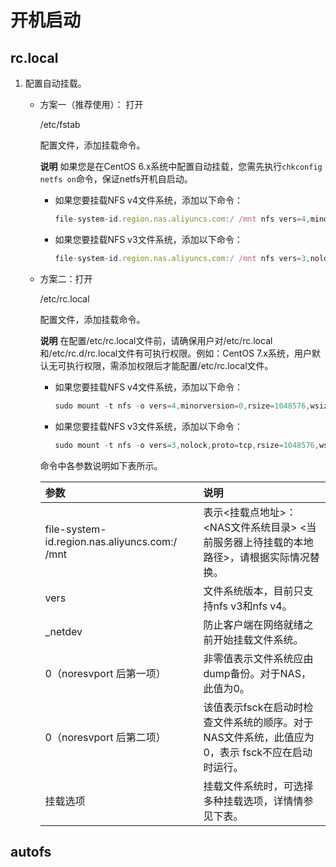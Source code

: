 # 开机启动

## rc.local 



1. 配置自动挂载。

   - 方案一（推荐使用）： 打开

      

     /etc/fstab

      

     配置文件，添加挂载命令。

     **说明** 如果您是在CentOS 6.x系统中配置自动挂载，您需先执行`chkconfig netfs on`命令，保证netfs开机自启动。

     - 如果您要挂载NFS v4文件系统，添加以下命令：

       ```javascript
       file-system-id.region.nas.aliyuncs.com:/ /mnt nfs vers=4,minorversion=0,rsize=1048576,wsize=1048576,hard,timeo=600,retrans=2,_netdev,noresvport 0 0
       ```

     - 如果您要挂载NFS v3文件系统，添加以下命令：

       ```javascript
       file-system-id.region.nas.aliyuncs.com:/ /mnt nfs vers=3,nolock,proto=tcp,rsize=1048576,wsize=1048576,hard,timeo=600,retrans=2,_netdev,noresvport 0 0
       ```

   - 方案二：打开

     /etc/rc.local

     配置文件，添加挂载命令。

     **说明** 在配置/etc/rc.local文件前，请确保用户对/etc/rc.local和/etc/rc.d/rc.local文件有可执行权限。例如：CentOS 7.x系统，用户默认无可执行权限，需添加权限后才能配置/etc/rc.local文件。

     - 如果您要挂载NFS v4文件系统，添加以下命令：

       ```javascript
       sudo mount -t nfs -o vers=4,minorversion=0,rsize=1048576,wsize=1048576,hard,timeo=600,retrans=2,_netdev,noresvport file-system-id.region.nas.aliyuncs.com:/ /mnt
       ```

     - 如果您要挂载NFS v3文件系统，添加以下命令：

       ```javascript
       sudo mount -t nfs -o vers=3,nolock,proto=tcp,rsize=1048576,wsize=1048576,hard,timeo=600,retrans=2,_netdev,noresvport file-system-id.region.nas.aliyuncs.com:/ /mnt
       ```

     命令中各参数说明如下表所示。

     | 参数                                          | 说明                                                         |
     | :-------------------------------------------- | :----------------------------------------------------------- |
     | file-system-id.region.nas.aliyuncs.com:/ /mnt | 表示<挂载点地址>：<NAS文件系统目录> <当前服务器上待挂载的本地路径>，请根据实际情况替换。 |
     | vers                                          | 文件系统版本，目前只支持nfs v3和nfs v4。                     |
     | _netdev                                       | 防止客户端在网络就绪之前开始挂载文件系统。                   |
     | 0（noresvport 后第一项）                      | 非零值表示文件系统应由dump备份。对于NAS，此值为0。           |
     | 0（noresvport 后第二项）                      | 该值表示fsck在启动时检查文件系统的顺序。对于NAS文件系统，此值应为0，表示 fsck不应在启动时运行。 |
     | 挂载选项                                      | 挂载文件系统时，可选择多种挂载选项，详情情参见下表。         |



## autofs